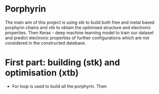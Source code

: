 # Porphyrin
The main aim of this project is using stk to build both free and metal based porphyrin chains and xtb to obtain the optimised structure and electronic properties. Then Keras - deep machine learning model to train our dataset and predict electronic properties of further configurations which are not considered in the constructed database.

# First part: building (stk) and optimisation (xtb)
- For loop is used to build all the porphyrin. Then 
